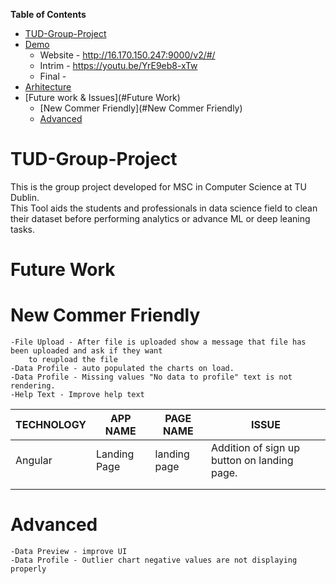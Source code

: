 <!-- START doctoc generated TOC please keep comment here to allow auto update -->
<!-- DON'T EDIT THIS SECTION, INSTEAD RE-RUN doctoc TO UPDATE -->
**Table of Contents**  

- [TUD-Group-Project](#tud-group-project)
- [Demo](#tud-group-project)
    - Website - http://16.170.150.247:9000/v2/#/
    - Intrim - https://youtu.be/YrE9eb8-xTw
    - Final - 
- [Arhitecture](#tud-group-project)
- [Future work & Issues](#Future Work)
    - [New Commer Friendly](#New Commer Friendly)
    - [Advanced](#Advanced)

<!-- END doctoc generated TOC please keep comment here to allow auto update -->

# TUD-Group-Project

This is the group project developed for MSC in Computer Science at TU Dublin.
<br/>
    This Tool aids the students and professionals in data science field to clean their dataset before performing analytics or advance ML or deep leaning tasks.

# Future Work

# New Commer Friendly

    -File Upload - After file is uploaded show a message that file has been uploaded and ask if they want 
        to reupload the file
    -Data Profile - auto populated the charts on load.
    -Data Profile - Missing values "No data to profile" text is not rendering.
    -Help Text - Improve help text
    
|  TECHNOLOGY |APP NAME   |PAGE NAME   |ISSUE   |
|---|---|---|---|
|   Angular| Landing Page  |  landing page |  Addition of sign up button on landing page. |
|   |   |   |   |
|   |   |   |   |
    
    

# Advanced
    -Data Preview - improve UI
    -Data Profile - Outlier chart negative values are not displaying properly
